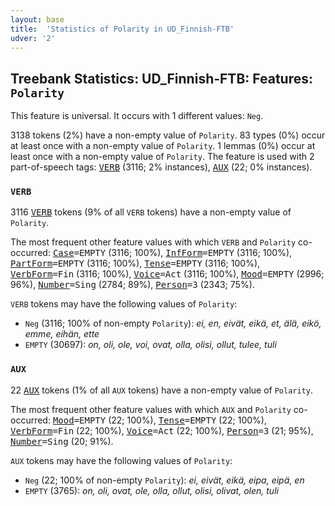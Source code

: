 ```yaml
---
layout: base
title:  'Statistics of Polarity in UD_Finnish-FTB'
udver: '2'
---
```


## Treebank Statistics: UD_Finnish-FTB: Features: `Polarity`

This feature is universal.
It occurs with 1 different values: `Neg`.

3138 tokens (2%) have a non-empty value of `Polarity`.
83 types (0%) occur at least once with a non-empty value of `Polarity`.
1 lemmas (0%) occur at least once with a non-empty value of `Polarity`.
The feature is used with 2 part-of-speech tags: <tt><a href="fi_ftb-pos-VERB.html">VERB</a></tt> (3116; 2% instances), <tt><a href="fi_ftb-pos-AUX.html">AUX</a></tt> (22; 0% instances).

### `VERB`

3116 <tt><a href="fi_ftb-pos-VERB.html">VERB</a></tt> tokens (9% of all `VERB` tokens) have a non-empty value of `Polarity`.

The most frequent other feature values with which `VERB` and `Polarity` co-occurred: <tt><a href="fi_ftb-feat-Case.html">Case</a></tt><tt>=EMPTY</tt> (3116; 100%), <tt><a href="fi_ftb-feat-InfForm.html">InfForm</a></tt><tt>=EMPTY</tt> (3116; 100%), <tt><a href="fi_ftb-feat-PartForm.html">PartForm</a></tt><tt>=EMPTY</tt> (3116; 100%), <tt><a href="fi_ftb-feat-Tense.html">Tense</a></tt><tt>=EMPTY</tt> (3116; 100%), <tt><a href="fi_ftb-feat-VerbForm.html">VerbForm</a></tt><tt>=Fin</tt> (3116; 100%), <tt><a href="fi_ftb-feat-Voice.html">Voice</a></tt><tt>=Act</tt> (3116; 100%), <tt><a href="fi_ftb-feat-Mood.html">Mood</a></tt><tt>=EMPTY</tt> (2996; 96%), <tt><a href="fi_ftb-feat-Number.html">Number</a></tt><tt>=Sing</tt> (2784; 89%), <tt><a href="fi_ftb-feat-Person.html">Person</a></tt><tt>=3</tt> (2343; 75%).

`VERB` tokens may have the following values of `Polarity`:

* `Neg` (3116; 100% of non-empty `Polarity`): <em>ei, en, eivät, eikä, et, älä, eikö, emme, eihän, ette</em>
* `EMPTY` (30697): <em>on, oli, ole, voi, ovat, olla, olisi, ollut, tulee, tuli</em>

### `AUX`

22 <tt><a href="fi_ftb-pos-AUX.html">AUX</a></tt> tokens (1% of all `AUX` tokens) have a non-empty value of `Polarity`.

The most frequent other feature values with which `AUX` and `Polarity` co-occurred: <tt><a href="fi_ftb-feat-Mood.html">Mood</a></tt><tt>=EMPTY</tt> (22; 100%), <tt><a href="fi_ftb-feat-Tense.html">Tense</a></tt><tt>=EMPTY</tt> (22; 100%), <tt><a href="fi_ftb-feat-VerbForm.html">VerbForm</a></tt><tt>=Fin</tt> (22; 100%), <tt><a href="fi_ftb-feat-Voice.html">Voice</a></tt><tt>=Act</tt> (22; 100%), <tt><a href="fi_ftb-feat-Person.html">Person</a></tt><tt>=3</tt> (21; 95%), <tt><a href="fi_ftb-feat-Number.html">Number</a></tt><tt>=Sing</tt> (20; 91%).

`AUX` tokens may have the following values of `Polarity`:

* `Neg` (22; 100% of non-empty `Polarity`): <em>ei, eivät, eikä, eipa, eipä, en</em>
* `EMPTY` (3765): <em>on, oli, ovat, ole, olla, ollut, olisi, olivat, olen, tuli</em>


